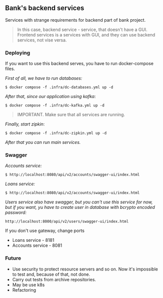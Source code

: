## Bank's backend services

Services with strange requirements for backend part of bank project.

> In this case, backend service - service,
that doesn't have a GUI.
Frontend services is a services with GUI,
and they can use backend services, not vise versa.

### Deploying

If you want to use this backend serves, 
you have to run docker-compose files.

_First of all, we have to run databases:_

```
$ docker compose -f .infra/dc-databases.yml up -d
```

_After that,
since our application using kafka_:

```
$ docker compose -f .infra/dc-kafka.yml up -d
```

> IMPORTANT. Make sure that  all services are running.

_Finally, start zipkin_:

```
$ docker compose -f .infra/dc-zipkin.yml up -d
```

_After that you can run main services._

### Swagger

_Accounts service:_
```
$ http://localhost:8080/api/v2/accounts/swagger-ui/index.html
```

_Loans service:_
```
$ http://localhost:8080/api/v2/accounts/swagger-ui/index.html
```

_Users service also have swagger, but you can't use this service for now,
but if you want, yu have to create user in database with bcrypto encoded password:_
```
http://localhost:8000/api/v2/users/swagger-ui/index.html
```

 If you don't use gateway, change ports
 - Loans service    - 8181
 - Accounts service - 8081
### Future

- Use security to protect resource servers and so on.
Now it's impossible to test and, because of that, not done.
- Carry out tests from archive repositories.
- May be use k8s
- Refactoring
